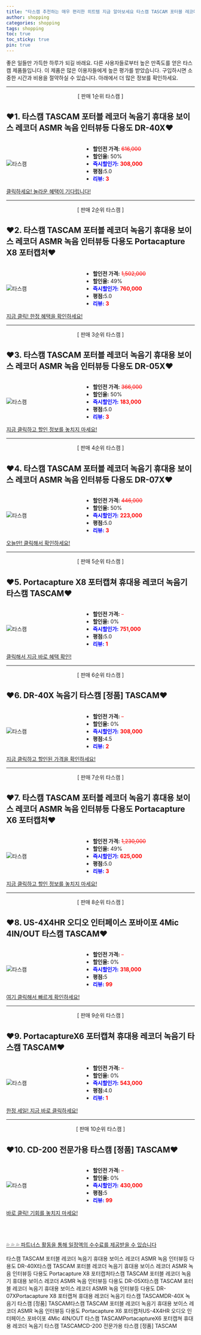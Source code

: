 ```yaml
---
title: "타스캠 추천하는 매우 편리한 히트템 지금 알아보세요 타스캠 TASCAM 포터블 레코더 녹음기"
author: shopping
categories: shopping
tags: shopping
toc: true
toc_sticky: true
pin: true
---
```

좋은 일들만 가득한 하루가 되길 바래요. 다른 사용자들로부터 높은 만족도를 얻은 타스캠 제품들입니다. 이 제품은 많은 이용자들에게 높은 평가를 받았습니다. 구입하시면 소중한 시간과 비용을 절약하실 수 있습니다. 아래에서 더 많은 정보를 확인하세요.

---
<p class="toplist" style="margin: 0 auto; display: block; width: fit-content;">[ 판매 1순위 타스캠 ]</p>

<h2><strong>❤️1. 타스캠 TASCAM 포터블 레코더 녹음기 휴대용 보이스 레코더 ASMR 녹음 인터뷰등 다용도 DR-40X❤️</strong></h2>

<div style="display: flex; align-items: center;">
    <div style="flex: 0.4;">
        <img src="https://thumbnail9.coupangcdn.com/thumbnails/remote/230x230ex/image/vendor_inventory/0972/9cb6c0b9eda265a54e6e9f52504a2491c0c5fb380b39879254322a2f4686.jpg" alt="타스캠" style="max-width: 100%;">
    </div>
    <div style="flex: 0.6; margin-left: 10px;">
        <ul>
            <li><strong>할인전 가격:</strong> <del style="color: red;">616,000</del></li>
            <li><strong>할인율:</strong> 50%</li>
            <li><span style='color:blue'><strong>즉시할인가:</strong></span> <span style='color:red'><strong>308,000</strong></span></li>
            <li><strong>평점:</strong>5.0</li>
            <li><span style='color:blue'><strong>리뷰:</strong></span> <span style='color:red'><strong>3</strong></span></li>
        </ul>
    </div>
</div>
<div class="center">
    <a href="https://William4Davisa.github.io?lptag=AF9450613&subid=githubio&pageKey=7680300852&traceid=V0-153&itemId=20512090440&vendorItemId=88527510672" class="myButton">
        클릭하세요! 놀라운 혜택이 기다립니다!
    </a>
</div>


---
<p class="toplist" style="margin: 0 auto; display: block; width: fit-content;">[ 판매 2순위 타스캠 ]</p>

<h2><strong>❤️2. 타스캠 TASCAM 포터블 레코더 녹음기 휴대용 보이스 레코더 ASMR 녹음 인터뷰등 다용도 Portacapture X8 포터캡처❤️</strong></h2>

<div style="display: flex; align-items: center;">
    <div style="flex: 0.4;">
        <img src="https://thumbnail9.coupangcdn.com/thumbnails/remote/230x230ex/image/vendor_inventory/86d2/9719ebc534bb98d0bf5bf3c5fbf26054a89b2b93230ce31ed97ecfed244a.jpg" alt="타스캠" style="max-width: 100%;">
    </div>
    <div style="flex: 0.6; margin-left: 10px;">
        <ul>
            <li><strong>할인전 가격:</strong> <del style="color: red;">1,502,000</del></li>
            <li><strong>할인율:</strong> 49%</li>
            <li><span style='color:blue'><strong>즉시할인가:</strong></span> <span style='color:red'><strong>760,000</strong></span></li>
            <li><strong>평점:</strong>5.0</li>
            <li><span style='color:blue'><strong>리뷰:</strong></span> <span style='color:red'><strong>3</strong></span></li>
        </ul>
    </div>
</div>
<div class="center">
    <a href="https://William4Davisa.github.io?lptag=AF9450613&subid=githubio&pageKey=7680300852&traceid=V0-153&itemId=21473264083&vendorItemId=88527546293" class="myButton">
        지금 클릭! 한정 혜택을 확인하세요!
    </a>
</div>


---
<p class="toplist" style="margin: 0 auto; display: block; width: fit-content;">[ 판매 3순위 타스캠 ]</p>

<h2><strong>❤️3. 타스캠 TASCAM 포터블 레코더 녹음기 휴대용 보이스 레코더 ASMR 녹음 인터뷰등 다용도 DR-05X❤️</strong></h2>

<div style="display: flex; align-items: center;">
    <div style="flex: 0.4;">
        <img src="https://thumbnail10.coupangcdn.com/thumbnails/remote/230x230ex/image/vendor_inventory/1966/6ab1cf69370407a1388ed8aa86bf9febb80db13b3003da1178e440dcb349.jpg" alt="타스캠" style="max-width: 100%;">
    </div>
    <div style="flex: 0.6; margin-left: 10px;">
        <ul>
            <li><strong>할인전 가격:</strong> <del style="color: red;">366,000</del></li>
            <li><strong>할인율:</strong> 50%</li>
            <li><span style='color:blue'><strong>즉시할인가:</strong></span> <span style='color:red'><strong>183,000</strong></span></li>
            <li><strong>평점:</strong>5.0</li>
            <li><span style='color:blue'><strong>리뷰:</strong></span> <span style='color:red'><strong>3</strong></span></li>
        </ul>
    </div>
</div>
<div class="center">
    <a href="https://William4Davisa.github.io?lptag=AF9450613&subid=githubio&pageKey=7680300852&traceid=V0-153&itemId=20512090442&vendorItemId=88527510681" class="myButton">
        지금 클릭하고 할인 정보를 놓치지 마세요!
    </a>
</div>


---
<p class="toplist" style="margin: 0 auto; display: block; width: fit-content;">[ 판매 4순위 타스캠 ]</p>

<h2><strong>❤️4. 타스캠 TASCAM 포터블 레코더 녹음기 휴대용 보이스 레코더 ASMR 녹음 인터뷰등 다용도 DR-07X❤️</strong></h2>

<div style="display: flex; align-items: center;">
    <div style="flex: 0.4;">
        <img src="https://thumbnail10.coupangcdn.com/thumbnails/remote/230x230ex/image/vendor_inventory/22ca/4e213bef9c80800bb075201c18412ae49c876cc5258a3192f6489125965a.jpg" alt="타스캠" style="max-width: 100%;">
    </div>
    <div style="flex: 0.6; margin-left: 10px;">
        <ul>
            <li><strong>할인전 가격:</strong> <del style="color: red;">446,000</del></li>
            <li><strong>할인율:</strong> 50%</li>
            <li><span style='color:blue'><strong>즉시할인가:</strong></span> <span style='color:red'><strong>223,000</strong></span></li>
            <li><strong>평점:</strong>5.0</li>
            <li><span style='color:blue'><strong>리뷰:</strong></span> <span style='color:red'><strong>3</strong></span></li>
        </ul>
    </div>
</div>
<div class="center">
    <a href="https://William4Davisa.github.io?lptag=AF9450613&subid=githubio&pageKey=7680300852&traceid=V0-153&itemId=20512090444&vendorItemId=88527510699" class="myButton">
        오늘만! 클릭해서 확인하세요!
    </a>
</div>


---
<p class="toplist" style="margin: 0 auto; display: block; width: fit-content;">[ 판매 5순위 타스캠 ]</p>

<h2><strong>❤️5. Portacapture X8 포터캡쳐 휴대용 레코더 녹음기 타스캠 TASCAM❤️</strong></h2>

<div style="display: flex; align-items: center;">
    <div style="flex: 0.4;">
        <img src="https://thumbnail10.coupangcdn.com/thumbnails/remote/230x230ex/image/vendor_inventory/bb00/d92e982984ab33e62bc1f17b1eb20399f8b4ee419d9798a6d272cf184884.jpg" alt="타스캠" style="max-width: 100%;">
    </div>
    <div style="flex: 0.6; margin-left: 10px;">
        <ul>
            <li><strong>할인전 가격:</strong> <del style="color: red;">-</del></li>
            <li><strong>할인율:</strong> 0%</li>
            <li><span style='color:blue'><strong>즉시할인가:</strong></span> <span style='color:red'><strong>751,000</strong></span></li>
            <li><strong>평점:</strong>5.0</li>
            <li><span style='color:blue'><strong>리뷰:</strong></span> <span style='color:red'><strong>1</strong></span></li>
        </ul>
    </div>
</div>
<div class="center">
    <a href="https://William4Davisa.github.io?lptag=AF9450613&subid=githubio&pageKey=8133040487&traceid=V0-153&itemId=23099159018&vendorItemId=90132518182" class="myButton">
        클릭해서 지금 바로 혜택 확인!
    </a>
</div>


---
<p class="toplist" style="margin: 0 auto; display: block; width: fit-content;">[ 판매 6순위 타스캠 ]</p>

<h2><strong>❤️6. DR-40X 녹음기 타스캠 [정품] TASCAM❤️</strong></h2>

<div style="display: flex; align-items: center;">
    <div style="flex: 0.4;">
        <img src="https://thumbnail9.coupangcdn.com/thumbnails/remote/230x230ex/image/vendor_inventory/9acd/496d94a869c52fdea08efb4edb281a813131784f669fb02d9665ced69dbd.jpg" alt="타스캠" style="max-width: 100%;">
    </div>
    <div style="flex: 0.6; margin-left: 10px;">
        <ul>
            <li><strong>할인전 가격:</strong> <del style="color: red;">-</del></li>
            <li><strong>할인율:</strong> 0%</li>
            <li><span style='color:blue'><strong>즉시할인가:</strong></span> <span style='color:red'><strong>308,000</strong></span></li>
            <li><strong>평점:</strong>4.5</li>
            <li><span style='color:blue'><strong>리뷰:</strong></span> <span style='color:red'><strong>2</strong></span></li>
        </ul>
    </div>
</div>
<div class="center">
    <a href="https://William4Davisa.github.io?lptag=AF9450613&subid=githubio&pageKey=5244862444&traceid=V0-153&itemId=21715346582&vendorItemId=89471112429" class="myButton">
        지금 클릭하고 할인된 가격을 확인하세요!
    </a>
</div>


---
<p class="toplist" style="margin: 0 auto; display: block; width: fit-content;">[ 판매 7순위 타스캠 ]</p>

<h2><strong>❤️7. 타스캠 TASCAM 포터블 레코더 녹음기 휴대용 보이스 레코더 ASMR 녹음 인터뷰등 다용도 Portacapture X6 포터캡처❤️</strong></h2>

<div style="display: flex; align-items: center;">
    <div style="flex: 0.4;">
        <img src="https://thumbnail8.coupangcdn.com/thumbnails/remote/230x230ex/image/vendor_inventory/aa76/caa667fb52772b4f7a584e353543ce8411d1b1352e9da0e854e72dc1e0c4.jpg" alt="타스캠" style="max-width: 100%;">
    </div>
    <div style="flex: 0.6; margin-left: 10px;">
        <ul>
            <li><strong>할인전 가격:</strong> <del style="color: red;">1,230,000</del></li>
            <li><strong>할인율:</strong> 49%</li>
            <li><span style='color:blue'><strong>즉시할인가:</strong></span> <span style='color:red'><strong>625,000</strong></span></li>
            <li><strong>평점:</strong>5.0</li>
            <li><span style='color:blue'><strong>리뷰:</strong></span> <span style='color:red'><strong>3</strong></span></li>
        </ul>
    </div>
</div>
<div class="center">
    <a href="https://William4Davisa.github.io?lptag=AF9450613&subid=githubio&pageKey=7680300852&traceid=V0-153&itemId=21473264080&vendorItemId=88527546279" class="myButton">
        지금 클릭하고 할인 정보를 놓치지 마세요!
    </a>
</div>


---
<p class="toplist" style="margin: 0 auto; display: block; width: fit-content;">[ 판매 8순위 타스캠 ]</p>

<h2><strong>❤️8. US-4X4HR 오디오 인터페이스 포바이포 4Mic 4IN/OUT 타스캠 TASCAM❤️</strong></h2>

<div style="display: flex; align-items: center;">
    <div style="flex: 0.4;">
        <img src="https://thumbnail10.coupangcdn.com/thumbnails/remote/230x230ex/image/vendor_inventory/0611/a9944b74437e4d52eda190bb47b7d9a9eb3ea1b8969cadb83abe5abd4734.jpg" alt="타스캠" style="max-width: 100%;">
    </div>
    <div style="flex: 0.6; margin-left: 10px;">
        <ul>
            <li><strong>할인전 가격:</strong> <del style="color: red;">-</del></li>
            <li><strong>할인율:</strong> 0%</li>
            <li><span style='color:blue'><strong>즉시할인가:</strong></span> <span style='color:red'><strong>318,000</strong></span></li>
            <li><strong>평점:</strong>5</li>
            <li><span style='color:blue'><strong>리뷰:</strong></span> <span style='color:red'><strong>99</strong></span></li>
        </ul>
    </div>
</div>
<div class="center">
    <a href="https://William4Davisa.github.io?lptag=AF9450613&subid=githubio&pageKey=8209436728&traceid=V0-153&itemId=23559221421&vendorItemId=90585241674" class="myButton">
        여기 클릭해서 빠르게 확인하세요!
    </a>
</div>


---
<p class="toplist" style="margin: 0 auto; display: block; width: fit-content;">[ 판매 9순위 타스캠 ]</p>

<h2><strong>❤️9. PortacaptureX6 포터캡쳐 휴대용 레코더 녹음기 타스캠 TASCAM❤️</strong></h2>

<div style="display: flex; align-items: center;">
    <div style="flex: 0.4;">
        <img src="https://thumbnail7.coupangcdn.com/thumbnails/remote/230x230ex/image/vendor_inventory/50ca/788273a32ff5d00970d6f5438a7ae62cebe573debe45087434ebbc6693d5.png" alt="타스캠" style="max-width: 100%;">
    </div>
    <div style="flex: 0.6; margin-left: 10px;">
        <ul>
            <li><strong>할인전 가격:</strong> <del style="color: red;">-</del></li>
            <li><strong>할인율:</strong> 0%</li>
            <li><span style='color:blue'><strong>즉시할인가:</strong></span> <span style='color:red'><strong>543,000</strong></span></li>
            <li><strong>평점:</strong>4.0</li>
            <li><span style='color:blue'><strong>리뷰:</strong></span> <span style='color:red'><strong>1</strong></span></li>
        </ul>
    </div>
</div>
<div class="center">
    <a href="https://William4Davisa.github.io?lptag=AF9450613&subid=githubio&pageKey=8132973617&traceid=V0-153&itemId=23098897747&vendorItemId=90132260497" class="myButton">
        한정 세일! 지금 바로 클릭하세요!
    </a>
</div>


---
<p class="toplist" style="margin: 0 auto; display: block; width: fit-content;">[ 판매 10순위 타스캠 ]</p>

<h2><strong>❤️10. CD-200 전문가용 타스캠 [정품] TASCAM❤️</strong></h2>

<div style="display: flex; align-items: center;">
    <div style="flex: 0.4;">
        <img src="https://thumbnail9.coupangcdn.com/thumbnails/remote/230x230ex/image/vendor_inventory/0478/ca1172f94f723d44998389a691c53053ba7a31254e4b4505fa2290b090d7.jpg" alt="타스캠" style="max-width: 100%;">
    </div>
    <div style="flex: 0.6; margin-left: 10px;">
        <ul>
            <li><strong>할인전 가격:</strong> <del style="color: red;">-</del></li>
            <li><strong>할인율:</strong> 0%</li>
            <li><span style='color:blue'><strong>즉시할인가:</strong></span> <span style='color:red'><strong>430,000</strong></span></li>
            <li><strong>평점:</strong>5</li>
            <li><span style='color:blue'><strong>리뷰:</strong></span> <span style='color:red'><strong>99</strong></span></li>
        </ul>
    </div>
</div>
<div class="center">
    <a href="https://William4Davisa.github.io?lptag=AF9450613&subid=githubio&pageKey=7922834294&traceid=V0-153&itemId=21771694669&vendorItemId=89848860608" class="myButton">
        바로 클릭! 기회를 놓치지 마세요!
    </a>
</div>

<br><br><br>[💦 💦 💦 파트너스 활동을 통해 일정액의 수수료를 제공받을 수 있습니다](https://link.coupang.com/a/bcpT2c)<br><br>타스캠 TASCAM 포터블 레코더 녹음기 휴대용 보이스 레코더 ASMR 녹음 인터뷰등 다용도 DR-40X타스캠 TASCAM 포터블 레코더 녹음기 휴대용 보이스 레코더 ASMR 녹음 인터뷰등 다용도 Portacapture X8 포터캡처타스캠 TASCAM 포터블 레코더 녹음기 휴대용 보이스 레코더 ASMR 녹음 인터뷰등 다용도 DR-05X타스캠 TASCAM 포터블 레코더 녹음기 휴대용 보이스 레코더 ASMR 녹음 인터뷰등 다용도 DR-07XPortacapture X8 포터캡쳐 휴대용 레코더 녹음기 타스캠 TASCAMDR-40X 녹음기 타스캠 [정품] TASCAM타스캠 TASCAM 포터블 레코더 녹음기 휴대용 보이스 레코더 ASMR 녹음 인터뷰등 다용도 Portacapture X6 포터캡처US-4X4HR 오디오 인터페이스 포바이포 4Mic 4IN/OUT 타스캠 TASCAMPortacaptureX6 포터캡쳐 휴대용 레코더 녹음기 타스캠 TASCAMCD-200 전문가용 타스캠 [정품] TASCAM
